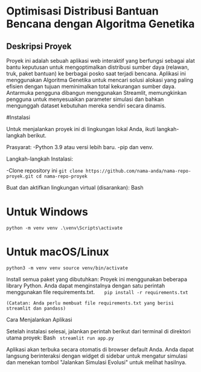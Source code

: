 # Optimisasi Distribusi Bantuan Bencana dengan Algoritma Genetika

## Deskripsi Proyek

Proyek ini adalah sebuah aplikasi web interaktif yang berfungsi sebagai alat bantu keputusan untuk mengoptimalkan distribusi sumber daya (relawan, truk, paket bantuan) ke berbagai posko saat terjadi bencana. Aplikasi ini menggunakan Algoritma Genetika untuk mencari solusi alokasi yang paling efisien dengan tujuan meminimalkan total kekurangan sumber daya. Antarmuka pengguna dibangun menggunakan Streamlit, memungkinkan pengguna untuk menyesuaikan parameter simulasi dan bahkan mengunggah dataset kebutuhan mereka sendiri secara dinamis.

#Instalasi

Untuk menjalankan proyek ini di lingkungan lokal Anda, ikuti langkah-langkah berikut.

Prasyarat:
    -Python 3.9 atau versi lebih baru.
    -pip dan venv.

Langkah-langkah Instalasi:

-Clone repository ini
`git clone https://github.com/nama-anda/nama-repo-proyek.git
cd nama-repo-proyek`

Buat dan aktifkan lingkungan virtual (disarankan):
Bash

# Untuk Windows
`python -m venv venv
.\venv\Scripts\activate`

# Untuk macOS/Linux
`python3 -m venv venv
source venv/bin/activate`

Install semua paket yang dibutuhkan:
Proyek ini menggunakan beberapa library Python. Anda dapat menginstalnya dengan satu perintah menggunakan file requirements.txt.
 `   pip install -r requirements.txt`

    (Catatan: Anda perlu membuat file requirements.txt yang berisi streamlit dan pandass)

Cara Menjalankan Aplikasi

Setelah instalasi selesai, jalankan perintah berikut dari terminal di direktori utama proyek:
Bash
`
streamlit run app.py`

Aplikasi akan terbuka secara otomatis di browser default Anda. Anda dapat langsung berinteraksi dengan widget di sidebar untuk mengatur simulasi dan menekan tombol "Jalankan Simulasi Evolusi" untuk melihat hasilnya.
